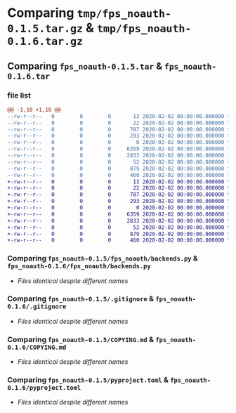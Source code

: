 # Comparing `tmp/fps_noauth-0.1.5.tar.gz` & `tmp/fps_noauth-0.1.6.tar.gz`

## Comparing `fps_noauth-0.1.5.tar` & `fps_noauth-0.1.6.tar`

### file list

```diff
@@ -1,10 +1,10 @@
--rw-r--r--   0        0        0       13 2020-02-02 00:00:00.000000 fps_noauth-0.1.5/MANIFEST.in
--rw-r--r--   0        0        0       22 2020-02-02 00:00:00.000000 fps_noauth-0.1.5/fps_noauth/__init__.py
--rw-r--r--   0        0        0      787 2020-02-02 00:00:00.000000 fps_noauth-0.1.5/fps_noauth/backends.py
--rw-r--r--   0        0        0      293 2020-02-02 00:00:00.000000 fps_noauth-0.1.5/fps_noauth/main.py
--rw-r--r--   0        0        0        0 2020-02-02 00:00:00.000000 fps_noauth-0.1.5/fps_noauth/py.typed
--rw-r--r--   0        0        0     6359 2020-02-02 00:00:00.000000 fps_noauth-0.1.5/.gitignore
--rw-r--r--   0        0        0     2833 2020-02-02 00:00:00.000000 fps_noauth-0.1.5/COPYING.md
--rw-r--r--   0        0        0       52 2020-02-02 00:00:00.000000 fps_noauth-0.1.5/README.md
--rw-r--r--   0        0        0      879 2020-02-02 00:00:00.000000 fps_noauth-0.1.5/pyproject.toml
--rw-r--r--   0        0        0      460 2020-02-02 00:00:00.000000 fps_noauth-0.1.5/PKG-INFO
+-rw-r--r--   0        0        0       13 2020-02-02 00:00:00.000000 fps_noauth-0.1.6/MANIFEST.in
+-rw-r--r--   0        0        0       22 2020-02-02 00:00:00.000000 fps_noauth-0.1.6/fps_noauth/__init__.py
+-rw-r--r--   0        0        0      787 2020-02-02 00:00:00.000000 fps_noauth-0.1.6/fps_noauth/backends.py
+-rw-r--r--   0        0        0      293 2020-02-02 00:00:00.000000 fps_noauth-0.1.6/fps_noauth/main.py
+-rw-r--r--   0        0        0        0 2020-02-02 00:00:00.000000 fps_noauth-0.1.6/fps_noauth/py.typed
+-rw-r--r--   0        0        0     6359 2020-02-02 00:00:00.000000 fps_noauth-0.1.6/.gitignore
+-rw-r--r--   0        0        0     2833 2020-02-02 00:00:00.000000 fps_noauth-0.1.6/COPYING.md
+-rw-r--r--   0        0        0       52 2020-02-02 00:00:00.000000 fps_noauth-0.1.6/README.md
+-rw-r--r--   0        0        0      879 2020-02-02 00:00:00.000000 fps_noauth-0.1.6/pyproject.toml
+-rw-r--r--   0        0        0      460 2020-02-02 00:00:00.000000 fps_noauth-0.1.6/PKG-INFO
```

### Comparing `fps_noauth-0.1.5/fps_noauth/backends.py` & `fps_noauth-0.1.6/fps_noauth/backends.py`

 * *Files identical despite different names*

### Comparing `fps_noauth-0.1.5/.gitignore` & `fps_noauth-0.1.6/.gitignore`

 * *Files identical despite different names*

### Comparing `fps_noauth-0.1.5/COPYING.md` & `fps_noauth-0.1.6/COPYING.md`

 * *Files identical despite different names*

### Comparing `fps_noauth-0.1.5/pyproject.toml` & `fps_noauth-0.1.6/pyproject.toml`

 * *Files identical despite different names*

